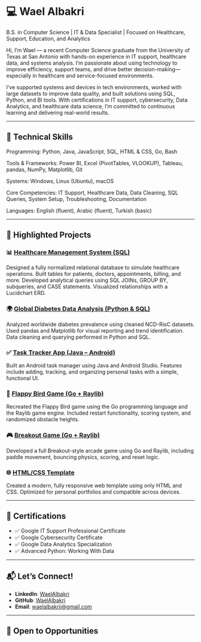 # 💻 Wael Albakri

B.S. in Computer Science | IT & Data Specialist | Focused on Healthcare, Support, Education, and Analytics

Hi, I’m Wael — a recent Computer Science graduate from the University of Texas at San Antonio with hands-on experience in IT support, healthcare data, and systems analysis. I’m passionate about using technology to improve efficiency, support teams, and drive better decision-making—especially in healthcare and service-focused environments.

I’ve supported systems and devices in tech environments, worked with large datasets to improve data quality, and built solutions using SQL, Python, and BI tools. With certifications in IT support, cybersecurity, Data Analytics, and healthcare data science, I’m committed to continuous learning and delivering real-world results.

---

## 🚀 Technical Skills

Programming: Python, Java, JavaScript, SQL, HTML & CSS, Go, Bash

Tools & Frameworks: Power BI, Excel (PivotTables, VLOOKUP), Tableau, pandas, NumPy, Matplotlib, Git

Systems: Windows, Linux (Ubuntu), macOS

Core Competencies: IT Support, Healthcare Data, Data Cleaning, SQL Queries, System Setup, Troubleshooting, Documentation

Languages: English (fluent), Arabic (fluent), Turkish (basic)

---

## 📂 Highlighted Projects

### 📊 [Healthcare Management System (SQL)](https://github.com/WaelAlbakri/Healthcare-Management-System-SQL)  
Designed a fully normalized relational database to simulate healthcare operations. Built tables for patients, doctors, appointments, billing, and more. Developed analytical queries using SQL JOINs, GROUP BY, subqueries, and CASE statements. Visualized relationships with a Lucidchart ERD.

### 🌍 [Global Diabetes Data Analysis (Python & SQL)](https://github.com/WaelAlbakri/Global-Diabetes-Analysis)  
Analyzed worldwide diabetes prevalence using cleaned NCD-RisC datasets. Used pandas and Matplotlib for visual reporting and trend identification. Data cleaning and querying performed in Python and SQL.

### ✅ [Task Tracker App (Java – Android)](https://github.com/WaelAlbakri/TaskTracker)  
Built an Android task manager using Java and Android Studio. Features include adding, tracking, and organizing personal tasks with a simple, functional UI.

### 🧠 [Flappy Bird Game (Go + Raylib)](https://github.com/WaelAlbakri/FlappyBird-with-Go-and-Raylib)  
Recreated the Flappy Bird game using the Go programming language and the Raylib game engine. Included restart functionality, scoring system, and randomized obstacle heights.

### 🎮 [Breakout Game (Go + Raylib)](https://github.com/WaelAlbakri/Breakout-Game)  
Developed a full Breakout-style arcade game using Go and Raylib, including paddle movement, bouncing physics, scoring, and reset logic.

### 🌐 [HTML/CSS Template](https://github.com/WaelAlbakri/HTML-CSS-Design)  
Created a modern, fully responsive web template using only HTML and CSS. Optimized for personal portfolios and compatible across devices.

---

## 📜 Certifications

- ✅ Google IT Support Professional Certificate  
- ✅ Google Cybersecurity Certificate  
- ✅ Google Data Analytics Specialization  
- ✅ Advanced Python: Working With Data

---

## 📬 Let’s Connect!

- **LinkedIn**: [WaelAlbakri](https://www.linkedin.com/in/waelalbakrii/)  
- **GitHub**: [WaelAlbakri](https://github.com/WaelAlbakri)  
- **Email**: waelalbakrii@gmail.com

---

## 🤝 Open to Opportunities
